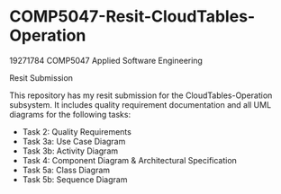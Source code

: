 # COMP5047-Resit-CloudTables-Operation
19271784
COMP5047 Applied Software Engineering  
 
Resit Submission


This repository has my resit submission for the CloudTables-Operation subsystem. It includes quality requirement documentation and all UML diagrams for the following tasks:

- Task 2: Quality Requirements
- Task 3a: Use Case Diagram
- Task 3b: Activity Diagram
- Task 4: Component Diagram & Architectural Specification
- Task 5a: Class Diagram
- Task 5b: Sequence Diagram

